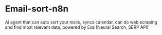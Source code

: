 # Email-sort-n8n
Ai agent that can auto sort your mails, syncs calendar, can do web scraping and find most relevant data, powered by Exa [Neural Search, SERP API] 

